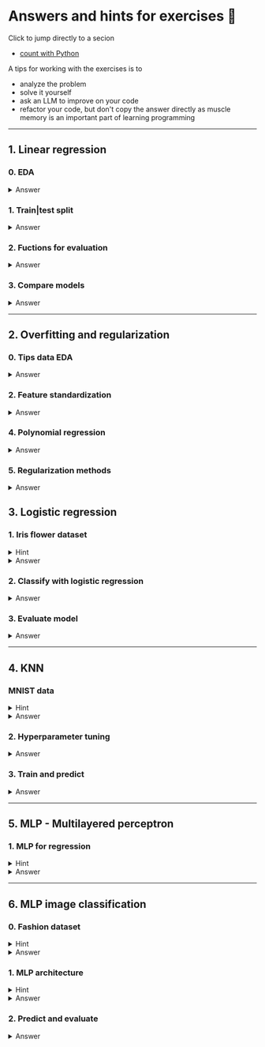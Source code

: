 # Answers and hints for exercises :blue_book:

Click to jump directly to a secion
- [count with Python](#count-with-python)

A tips for working with the exercises is to   
- analyze the problem
- solve it yourself
- ask an LLM to improve on your code 
- refactor your code, but don't copy the answer directly as muscle memory is an important part of learning programming 

---

## 1. Linear regression


### 0. EDA
<details>

<summary>Answer</summary>

a) I have chosen to drop the rows, but it doesn't neccessary have to be the best method. Maybe some NaNs should be filled somehow?

b)
|      |      mpg |   cylinders |   displacement |   horsepower |   weight |   acceleration |
|:-----|---------:|------------:|---------------:|-------------:|---------:|---------------:|
| mean | 23.4459  |     5.47194 |        194.412 |     104.469  | 2977.58  |       15.5413  |
| std  |  7.80501 |     1.70578 |        104.644 |      38.4912 |  849.403 |        2.75886 |
| min  |  9       |     3       |         68     |      46      | 1613     |        8       |
| 25%  | 17       |     4       |        105     |      75      | 2225.25  |       13.775   |
| 50%  | 22.75    |     4       |        151     |      93.5    | 2803.5   |       15.5     |
| 75%  | 29       |     8       |        275.75  |     126      | 3614.75  |       17.025   |
| max  | 46.6     |     8       |        455     |     230      | 5140     |       24.8     |


c) Here are some example plots

<img src="https://github.com/kokchun/assets/blob/main/machine_learning/EDA_mpg.png?raw=true" height="400"/>

d) I have chosen to drop the columns origin and name. Think yourself if it is reasonable and feel free to experiment. Also there might be some domain experts in our class, that you can ask. 

</details>

### 1. Train|test split

<details>

<summary>Answer</summary>

Do a manual calculation to check against the shapes after train|test split. 

</details>

### 2. Fuctions for evaluation

<details>

<summary>Answer</summary>

MAE 2.50

MSE 10.50

RMSE 3.24

</details>

### 3. Compare models

<details>

<summary>Answer</summary>

|      |   Linear regr. SVD |   Linear regr. SVD scaled |   Linear regr. SGD |   Polynom. regr. deg 1 |   Polynom. regr. deg 2 |   Polynom. regr. deg 3 |
|:-----|-------------------:|--------------------------:|-------------------:|-----------------------:|-----------------------:|-----------------------:|
| mae  |            2.50386 |                   2.50386 |            2.53515 |                2.50386 |                1.98048 |                2.11788 |
| mse  |           10.5024  |                  10.5024  |           10.8908  |               10.5024  |                7.41986 |                9.27353 |
| rmse |            3.24074 |                   3.24074 |            3.30012 |                3.24074 |                2.72394 |                3.04525 |

</details>

--- 

## 2. Overfitting and regularization

### 0. Tips data EDA 
<details>

<summary>Answer</summary>


b)
<img src="https://github.com/kokchun/assets/blob/main/machine_learning/df_describe.png?raw=true" height="300"/>

c) Here are some example plots

<img src="https://github.com/kokchun/assets/blob/main/machine_learning/tips_EDA.png?raw=true" height="300"/>

<img src="https://github.com/kokchun/assets/blob/main/machine_learning/tips_smoke_sex.png?raw=true" width="500"/>

<img src="https://github.com/kokchun/assets/blob/main/machine_learning/tips_bar_sex.png?raw=true" width="300"/>


d) For example: 
- there are almost double amount of females represented in the dataset
- there are very few tables with 1 person eating, and they usually give very low tip
- female and male tip somewhat similar

</details>


### 2. Feature standardization

<details>

<summary>Answer</summary>

scaled_X_train (total_bill, size) mean: [ 6.79195262e-17 -1.98534000e-16]

scaled_X_test (total_bill, size) mean: [-0.19137999 -0.04477934]

scaled_X_train (total_bill, size) std: [1. 1.]

scaled_X_test (total_bill, size) std: [0.92495673 1.06638889]

</details>

### 4. Polynomial regression

<details>

<summary>Answer</summary>

<img src="https://github.com/kokchun/assets/blob/main/machine_learning/E3_overfitting.png?raw=true" height="300"/>

</details>

### 5. Regularization methods 

<details>

<summary>Answer</summary>

a) 

Chosen alpha from cross-validation 5.0

```py
Weights: [ 0.          0.91469637  0.23893931 -0.67583593  0.20550801 -0.01369317
 -0.26007685  0.31867863 -0.03429744 -0.12484035  0.16000319 -0.18105113
  0.24878399 -0.12692847  0.05002613]
```

Mean absolute error: 0.831

Mean squared error: 2.208

Root mean squared error: 1.486

b) 

Chosen alpha from cross-validation 0.208

```py
Weights: [ 0.          0.23469707  0.         -0.         -0.          0.
  0.08814685  0.09735986  0.          0.03219702  0.          0.
  0.         -0.          0.        ]
```


Mean absolute error: 0.823

Mean squared error: 1.345

Root mean squared error: 1.160

c)

Chosen alpha from cross-validation 0.107

Mean absolute error: 0.761

Root mean squared error: 1.139

L1_ratio: 0.9

```py
Weights: [ 0.          0.23469707  0.         -0.         -0.          0.
  0.08814685  0.09735986  0.          0.03219702  0.          0.
  0.         -0.          0.        ]
```

</details>

## 3. Logistic regression 


### 1. Iris flower dataset

<details>

<summary>Hint</summary>

a) For DESCR key you need to print it.

f) Dataframes has a quantile method.  

</details>

<details>

<summary>Answer</summary>

b) 

|    |   sepal length (cm) |   sepal width (cm) |   petal length (cm) |   petal width (cm) |   species | specie_name   |
|---:|--------------------:|-------------------:|--------------------:|-------------------:|----------:|:--------------|
|  0 |                 5.1 |                3.5 |                 1.4 |                0.2 |         0 | setosa        |
|  1 |                 4.9 |                3   |                 1.4 |                0.2 |         0 | setosa        |
|  2 |                 4.7 |                3.2 |                 1.3 |                0.2 |         0 | setosa        |
|  3 |                 4.6 |                3.1 |                 1.5 |                0.2 |         0 | setosa        |
|  4 |                 5   |                3.6 |                 1.4 |                0.2 |         0 | setosa        |

c) When you do describe, remove species as its statistical values are meaningless. 

|                   |    mean |      std |   min |   25% |   50% |   75% |   max |
|:------------------|--------:|---------:|------:|------:|------:|------:|------:|
| sepal length (cm) | 5.84333 | 0.828066 |   4.3 |   5.1 |  5.8  |   6.4 |   7.9 |
| sepal width (cm)  | 3.05733 | 0.435866 |   2   |   2.8 |  3    |   3.3 |   4.4 |
| petal length (cm) | 3.758   | 1.7653   |   1   |   1.6 |  4.35 |   5.1 |   6.9 |
| petal width (cm)  | 1.19933 | 0.762238 |   0.1 |   0.3 |  1.3  |   1.8 |   2.5 |


<img src = "https://github.com/kokchun/assets/blob/main/machine_learning/pairplot_iris.png?raw=true" height=300>

Do more EDA than I show here. 

d) Correlation heatmap

<img src = "https://github.com/kokchun/assets/blob/main/machine_learning/Correlation_iris.png?raw=true" height=300>

The closer the value is to 1 between two features, the more positively linear relationships between them. The closer the value is to -1 the more negatively linear relationships between them. 

e) 

<img src = "https://github.com/kokchun/assets/blob/main/machine_learning/boxplot_iris.png?raw=true" height=200>

f)
Outlier rows are: [13, 15, 22, 23, 24, 41, 43, 44, 98, 106, 117, 119, 131]

value counts:

|            |   specie_name |
|:-----------|--------------:|
| versicolor |            49 |
| virginica  |            46 |
| setosa     |            42 |

</details>


### 2. Classify with logistic regression

<details>

<summary>Answer</summary>

weights: 

```py
array([[-1.33033256,  1.35076961, -2.26169407, -2.07715072],
       [ 0.40073538, -0.28598722, -0.58388865, -0.7782766 ],
       [ 0.67977172, -0.81485664,  3.09503329,  3.10542664]])
```

$\ell_1$-ratio:

```py
array([0.2, 0.2, 0.2])
```

</details>

### 3. Evaluate model 

<details>

<summary>Answer</summary>


b) 

<img src = "https://github.com/kokchun/assets/blob/main/machine_learning/confusion_matrix_iris.png?raw=true" height=300>



c) 

Classification report 

```py
          precision    recall  f1-score   support

           0       1.00      1.00      1.00        14
           1       1.00      0.94      0.97        16
           2       0.94      1.00      0.97        16

    accuracy                           0.98        46
   macro avg       0.98      0.98      0.98        46
weighted avg       0.98      0.98      0.98        46
```


</details>

---

## 4. KNN

### MNIST data

<details>

<summary>Hint</summary>

e) A vector or a 1D array can represent one image. 

</details>

<details>

<summary>Answer</summary>

d) 0 and 255. It's grayscale images of 28x28 pixels, where the higher the value, the larger pixel intensity.

<img src = "https://github.com/kokchun/assets/blob/main/machine_learning/MNIST_samples.png?raw=true" height=100>

e) Shape: X_train: (60000, 784), X_test: (10000, 784)

</details>

### 2. Hyperparameter tuning

<details>

<summary>Answer</summary>

<img src = "https://github.com/kokchun/assets/blob/main/machine_learning/Tune%20k%20in%20KNN%20MNIST.png?raw=true" height=300>

</details>

### 3. Train and predict 

<details>

<summary>Answer</summary>

c) 

Total test sample consist of 10000 digits

True label 0, algorithm misclassified 7 of those

True label 1, algorithm misclassified 6 of those

True label 2, algorithm misclassified 40 of those

True label 3, algorithm misclassified 40 of those

True label 4, algorithm misclassified 38 of those

True label 5, algorithm misclassified 32 of those

True label 6, algorithm misclassified 14 of those

True label 7, algorithm misclassified 36 of those

True label 8, algorithm misclassified 54 of those

True label 9, algorithm misclassified 42 of those

</details>

---

## 5. MLP - Multilayered perceptron

### 1. MLP for regression

<details>

<summary>Hint</summary>

d) Perhaps some statistical analysis and visual comparison of similar samples? Also combine with domain skills. 

f) Decide how to do systematic testing and document them.

j) Don't forget about classical machine learning models that we learned in the last course, in many cases they can outperform neural networks. You need to pick the right model for the right problem.

</details>

<details>

<summary>Answer</summary>

No answers here, discuss with your fellow data scientists to move forward if you're stuck.


</details>


---

## 6. MLP image classification

### 0. Fashion dataset

<details>

<summary>Hint</summary>

</details>

<details>

<summary>Answer</summary>

No answers here, discuss with your fellow data scientists to move forward if you're stuck.


</details>

### 1. MLP architecture


<details>

<summary>Hint</summary>

d) Hidden layers are used to decrease overfitting. Can you see how it impacts your loss curves?

</details>

<details>

<summary>Answer</summary>

No answers here, discuss with your fellow data scientists to move forward if you're stuck.


</details>


### 2. Predict and evaluate

<details>

<summary>Answer</summary>

No answers here, discuss with your fellow data scientists to move forward if you're stuck.

</details>